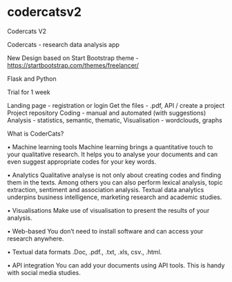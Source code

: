 # codercatsv2
Codercats V2

Codercats - research data analysis app

New Design based on Start Bootstrap theme - https://startbootstrap.com/themes/freelancer/

Flask and Python

Trial for 1 week

Landing page - registration or login
Get the files - .pdf, API / create a project
Project repository Coding - manual and automated (with suggestions) Analysis - statistics, semantic, thematic, Visualisation - wordclouds, graphs

What is CoderCats?

•	Machine learning tools
Machine learning brings a quantitative touch to your qualitative research. It helps you to analyse your documents and can even suggest appropriate codes for your key words.

•	Analytics
Qualitative analyse is not only about creating codes and finding them in the texts. Among others you can also perform lexical analysis, topic extraction, sentiment and association analysis. Textual data analytics underpins business intelligence, marketing research and academic studies.

•	Visualisations
Make use of visualisation to present the results of your analysis.

•	Web-based
You don’t need to install software and can access your research anywhere.

•	Textual data formats
.Doc, .pdf., .txt, .xls, csv., .html.

•	API integration
You can add your documents using API tools. This is handy with social media studies.
